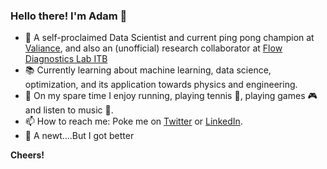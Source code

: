 ### Hello there! I'm Adam 👋

- 🔭 A self-proclaimed Data Scientist and current ping pong champion at [Valiance](https://valiance.ai/), and also an (unofficial) research collaborator at [Flow Diagnostics Lab ITB](https://flowdiagnostics.ftmd.itb.ac.id/)
- :books: Currently learning about machine learning, data science, optimization, and its application towards physics and engineering.
- :tennis: On my spare time I enjoy running, playing tennis :tennis:, playing games :video_game: and listen to music :musical_note:.
- 📫 How to reach me: Poke me on [Twitter](https://twitter.com/kadalghifari) or [LinkedIn](https://www.linkedin.com/in/ghifariadamf/).
- :lizard: A newt....But I got better 

**Cheers!**
